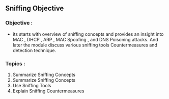 ## Sniffing Objective 

### Objective : 
- its starts with overview of sniffing concepts and provides an insight into MAC , DHCP , ARP , MAC Spoofing , and DNS Poisoning attacks. And later the module discuss various sniffing tools Countermeasures and detection technique.

### Topics : 
  1) Summarize Sniffing Concepts
  2) Summarize Sniffing Concepts
  3) Use Sniffing Tools
  4) Explain Sniffing Countermeasures





  
